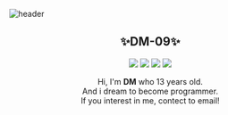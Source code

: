 ![header](https://capsule-render.vercel.app/api?type=slice&color=6799FF&height=100&section=header&text=HI&desc=I'm+DM&fontSize=45&rotate=8&fontAlignY=2&fontAlign=85&descAlignY=30&descAlign=90&&animation=twinkling)

<div align=center>
<h2>✨️DM-09✨️</h2>
</div>

<div align=center>
<a href='mailto:happydm09@naver.com'><img src="https://img.shields.io/badge/Email-gray?style=flat&logo=Gmail&logoColor=#2C2D72"/></a>
<a href='https://github.com/happydm09'><img src="https://img.shields.io/badge/2nd-gray?style=flat&logo=Github&logoColor=#2C2D72"/></a>
<a href="https://hits.seeyoufarm.com"><img src="https://hits.seeyoufarm.com/api/count/incr/badge.svg?url=https%3A%2F%2Fgithub.com%2FDM-09&count_bg=%23727272&title_bg=%23555555&icon=github.svg&icon_color=%23E7E7E7&title=%E2%A0%80&edge_flat=false"/></a>
<a href='https://solved.ac/dongmin'><img src="http://mazassumnida.wtf/api/mini/generate_badge?boj=dongmin"/></a>

Hi, I'm <b>DM</b> who 13 years old.<br> And i dream to become programmer. <br>If you interest in me, contect to email!
</div>
